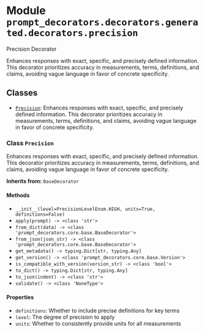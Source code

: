 # Module `prompt_decorators.decorators.generated.decorators.precision`

Precision Decorator

Enhances responses with exact, specific, and precisely defined information. This decorator prioritizes accuracy in measurements, terms, definitions, and claims, avoiding vague language in favor of concrete specificity.

## Classes

- [`Precision`](#class-precision): Enhances responses with exact, specific, and precisely defined information. This decorator prioritizes accuracy in measurements, terms, definitions, and claims, avoiding vague language in favor of concrete specificity.

### Class `Precision`

Enhances responses with exact, specific, and precisely defined information. This decorator prioritizes accuracy in measurements, terms, definitions, and claims, avoiding vague language in favor of concrete specificity.

**Inherits from:** `BaseDecorator`

#### Methods

- `__init__(level=PrecisionLevelEnum.HIGH, units=True, definitions=False)`
- `apply(prompt) -> <class 'str'>`
- `from_dict(data) -> <class 'prompt_decorators.core.base.BaseDecorator'>`
- `from_json(json_str) -> <class 'prompt_decorators.core.base.BaseDecorator'>`
- `get_metadata() -> typing.Dict[str, typing.Any]`
- `get_version() -> <class 'prompt_decorators.core.base.Version'>`
- `is_compatible_with_version(version_str) -> <class 'bool'>`
- `to_dict() -> typing.Dict[str, typing.Any]`
- `to_json(indent) -> <class 'str'>`
- `validate() -> <class 'NoneType'>`
#### Properties

- `definitions`: Whether to include precise definitions for key terms
- `level`: The degree of precision to apply
- `units`: Whether to consistently provide units for all measurements

